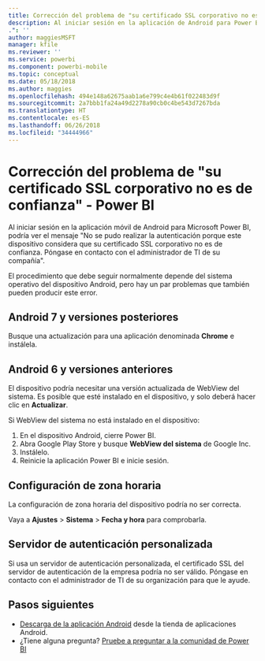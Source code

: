 ```yaml
---
title: Corrección del problema de "su certificado SSL corporativo no es de confianza"
description: Al iniciar sesión en la aplicación de Android para Power BI, podría ver el mensaje "No se pudo realizar la autenticación porque este dispositivo considera que su certificado SSL corporativo no es de confianza".
.": ''
author: maggiesMSFT
manager: kfile
ms.reviewer: ''
ms.service: powerbi
ms.component: powerbi-mobile
ms.topic: conceptual
ms.date: 05/18/2018
ms.author: maggies
ms.openlocfilehash: 494e148a62675aab1a6e799c4e4b61f022483d9f
ms.sourcegitcommit: 2a7bbb1fa24a49d2278a90cb0c4be543d7267bda
ms.translationtype: HT
ms.contentlocale: es-ES
ms.lasthandoff: 06/26/2018
ms.locfileid: "34444966"
---
```

# <a name="fixing-corporate-ssl-certificate-is-untrusted---power-bi"></a>Corrección del problema de "su certificado SSL corporativo no es de confianza" - Power BI
Al iniciar sesión en la aplicación móvil de Android para Microsoft Power BI, podría ver el mensaje "No se pudo realizar la autenticación porque este dispositivo considera que su certificado SSL corporativo no es de confianza. Póngase en contacto con el administrador de TI de su compañía". 

El procedimiento que debe seguir normalmente depende del sistema operativo del dispositivo Android, pero hay un par problemas que también pueden producir este error.

## <a name="on-android-7-or-later"></a>Android 7 y versiones posteriores
Busque una actualización para una aplicación denominada **Chrome** e instálela.

## <a name="on-android-6-and-earlier"></a>Android 6 y versiones anteriores
El dispositivo podría necesitar una versión actualizada de WebView del sistema. Es posible que esté instalado en el dispositivo, y solo deberá hacer clic en **Actualizar**.

Si WebView del sistema no está instalado en el dispositivo:

1. En el dispositivo Android, cierre Power BI.
2. Abra Google Play Store y busque **WebView del sistema** de Google Inc.
3. Instálelo.
4. Reinicie la aplicación Power BI e inicie sesión.

## <a name="time-zone-settings"></a>Configuración de zona horaria
La configuración de zona horaria del dispositivo podría no ser correcta. 

Vaya a **Ajustes** > **Sistema** > **Fecha y hora** para comprobarla.

## <a name="custom-authentication-server"></a>Servidor de autenticación personalizada
Si usa un servidor de autenticación personalizada, el certificado SSL del servidor de autenticación de la empresa podría no ser válido. Póngase en contacto con el administrador de TI de su organización para que le ayude.

## <a name="next-steps"></a>Pasos siguientes
* [Descarga de la aplicación Android](http://go.microsoft.com/fwlink/?LinkID=544867) desde la tienda de aplicaciones Android.
* ¿Tiene alguna pregunta? [Pruebe a preguntar a la comunidad de Power BI](http://community.powerbi.com/)

